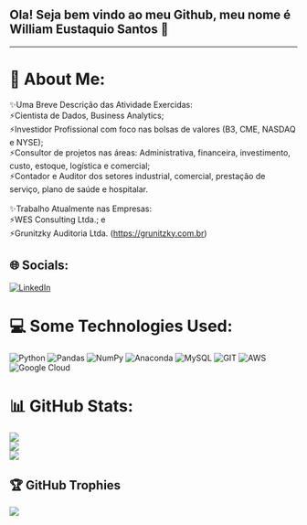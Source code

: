 ## Ola! Seja bem vindo ao meu Github, meu nome é William Eustaquio Santos 👋
_____________________________________________________________________________________________________________________________________________________________________________________________________________________________________________

# 💫 About Me:
✨Uma Breve Descrição das Atividade Exercidas:<br>⚡Cientista de Dados, Business Analytics; <br>⚡Investidor Profissional com foco nas bolsas de valores (B3, CME, NASDAQ e NYSE); <br>⚡Consultor de projetos nas áreas:  Administrativa, financeira, investimento, custo, estoque, logística e comercial;  <br>⚡Contador e Auditor dos setores industrial, comercial, 
 prestação de serviço, plano de saúde e hospitalar.<br><br>✨Trabalho Atualmente nas Empresas:<br>⚡WES Consulting Ltda.; e<br>⚡Grunitzky Auditoria Ltda. (https://grunitzky.com.br)

   
## 🌐 Socials:
[![LinkedIn](https://img.shields.io/badge/LinkedIn-%230077B5.svg?logo=linkedin&logoColor=white)](https://linkedin.com/in/william-eustaquio-santos-0a106a117) 

# 💻 Some Technologies Used: 
![Python](https://img.shields.io/badge/python-3670A0?style=flat&logo=python&logoColor=ffdd54) ![Pandas](https://img.shields.io/badge/pandas-%23150458.svg?style=flat&logo=pandas&logoColor=white) ![NumPy](https://img.shields.io/badge/numpy-%23013243.svg?style=flat&logo=numpy&logoColor=white) ![Anaconda](https://img.shields.io/badge/Anaconda-%2344A833.svg?style=flat&logo=anaconda&logoColor=white) ![MySQL](https://img.shields.io/badge/mysql-%2300f.svg?style=flat&logo=mysql&logoColor=white) ![GIT](https://img.shields.io/badge/Git-fc6d26?style=flat&logo=git&logoColor=white) ![AWS](https://img.shields.io/badge/AWS-%23FF9900.svg?style=flat&logo=amazon-aws&logoColor=white) ![Google Cloud](https://img.shields.io/badge/Google%20Cloud-%234285F4.svg?style=flat&logo=google-cloud&logoColor=white)
# 📊 GitHub Stats:
![](https://github-readme-stats.vercel.app/api?username=WilliamESantos&theme=radical&hide_border=false&include_all_commits=false&count_private=false)<br/>
![](https://github-readme-streak-stats.herokuapp.com/?user=WilliamESantos&theme=radical&hide_border=false)<br/>
![](https://github-readme-stats.vercel.app/api/top-langs/?username=WilliamESantos&theme=radical&hide_border=false&include_all_commits=false&count_private=false&layout=compact)

## 🏆 GitHub Trophies
![](https://github-profile-trophy.vercel.app/?username=WilliamESantos&theme=radical&no-frame=true&no-bg=false&margin-w=4)

<!-- Proudly created with GPRM ( https://gprm.itsvg.in ) -->


 

